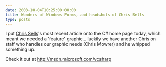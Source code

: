 ```yaml
---
date: 2003-10-04T10:25:00+00:00
title: Wonders of Windows Forms, and headshots of Chris Sells
type: posts
---
```

I put [Chris Sells](https://sellsbrothers.com/)'s most recent article onto the C# home page today, which meant we needed a 'feature' graphic... luckily we have another Chris on staff who handles our graphic needs (Chris Mowrer) and he whipped something up.

Check it out at <http://msdn.microsoft.com/vcsharp>
